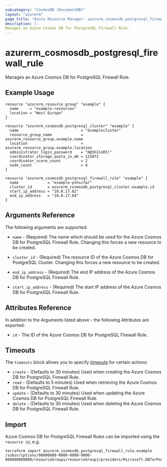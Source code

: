 ```yaml
---
subcategory: "CosmosDB (DocumentDB)"
layout: "azurerm"
page_title: "Azure Resource Manager: azurerm_cosmosdb_postgresql_firewall_rule"
description: |-
Manages an Azure Cosmos DB for PostgreSQL Firewall Rule.
---
```


# azurerm_cosmosdb_postgresql_firewall_rule

Manages an Azure Cosmos DB for PostgreSQL Firewall Rule.

## Example Usage

```hcl
resource "azurerm_resource_group" "example" {
  name     = "example-resources"
  location = "West Europe"
}

resource "azurerm_cosmosdb_postgresql_cluster" "example" {
  name                            = "examplecluster"
  resource_group_name             = azurerm_resource_group.example.name
  location                        = azurerm_resource_group.example.location
  administrator_login_password    = "H@Sh1CoR3!"
  coordinator_storage_quota_in_mb = 131072
  coordinator_vcore_count         = 2
  node_count                      = 0
}

resource "azurerm_cosmosdb_postgresql_firewall_rule" "example" {
  name             = "example-pshscfwr"
  cluster_id       = azurerm_cosmosdb_postgresql_cluster.example.id
  start_ip_address = "10.0.17.62"
  end_ip_address   = "10.0.17.64"
}
```

## Arguments Reference

The following arguments are supported:

* `name` - (Required) The name which should be used for the Azure Cosmos DB for PostgreSQL Firewall Rule. Changing this forces a new resource to be created.

* `cluster_id` - (Required) The resource ID of the Azure Cosmos DB for PostgreSQL Cluster. Changing this forces a new resource to be created.

* `end_ip_address` - (Required) The end IP address of the Azure Cosmos DB for PostgreSQL Firewall Rule.

* `start_ip_address` - (Required) The start IP address of the Azure Cosmos DB for PostgreSQL Firewall Rule.

## Attributes Reference

In addition to the Arguments listed above - the following Attributes are exported:

* `id` - The ID of the Azure Cosmos DB for PostgreSQL Firewall Rule.

## Timeouts

The `timeouts` block allows you to specify [timeouts](https://www.terraform.io/docs/configuration/resources.html#timeouts) for certain actions:

* `create` - (Defaults to 30 minutes) Used when creating the Azure Cosmos DB for PostgreSQL Firewall Rule.
* `read` - (Defaults to 5 minutes) Used when retrieving the Azure Cosmos DB for PostgreSQL Firewall Rule.
* `update` - (Defaults to 30 minutes) Used when updating the Azure Cosmos DB for PostgreSQL Firewall Rule.
* `delete` - (Defaults to 30 minutes) Used when deleting the Azure Cosmos DB for PostgreSQL Firewall Rule.

## Import

Azure Cosmos DB for PostgreSQL Firewall Rules can be imported using the `resource id`, e.g.

```shell
terraform import azurerm_cosmosdb_postgresql_firewall_rule.example /subscriptions/00000000-0000-0000-0000-000000000000/resourceGroups/resourceGroup1/providers/Microsoft.DBforPostgreSQL/serverGroupsv2/cluster1/firewallRules/firewallRule1
```
